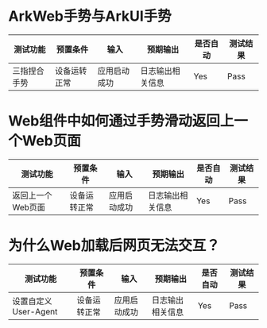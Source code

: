 # ArkWeb手势与ArkUI手势
| 测试功能   | 预置条件     | 输入         | 预期输出         | 是否自动 | 测试结果 |
|--------| ------------ | ------------ | ---------------- | -------- | -------- |
| 三指捏合手势 | 设备运转正常 | 应用启动成功 | 日志输出相关信息 | Yes      | Pass     |

# Web组件中如何通过手势滑动返回上一个Web页面
| 测试功能   | 预置条件     | 输入         | 预期输出         | 是否自动 | 测试结果 |
|--------| ------------ | ------------ | ---------------- | -------- | -------- |
| 返回上一个Web页面 | 设备运转正常 | 应用启动成功 | 日志输出相关信息 | Yes      | Pass     |

# 为什么Web加载后网页无法交互？
| 测试功能   | 预置条件     | 输入         | 预期输出         | 是否自动 | 测试结果 |
|--------| ------------ | ------------ | ---------------- | -------- | -------- |
| 设置自定义User-Agent | 设备运转正常 | 应用启动成功 | 日志输出相关信息 | Yes      | Pass     |

